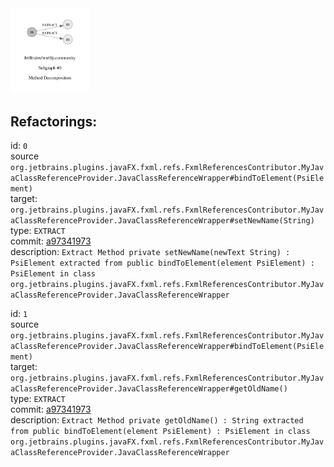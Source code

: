 <img src=subgraph_atomic_0.svg width=25%>

## Refactorings:

id: `0`\
source `org.jetbrains.plugins.javaFX.fxml.refs.FxmlReferencesContributor.MyJavaClassReferenceProvider.JavaClassReferenceWrapper#bindToElement(PsiElement)`\
target: `org.jetbrains.plugins.javaFX.fxml.refs.FxmlReferencesContributor.MyJavaClassReferenceProvider.JavaClassReferenceWrapper#setNewName(String)`\
type: `EXTRACT`\
commit: [a97341973](https://github.com/JetBrains/intellij-community/commit/a97341973c3b683d62d1422e5404ed5c7ccf45f8)\
description: `Extract Method private setNewName(newText String) : PsiElement extracted from public bindToElement(element PsiElement) : PsiElement in class org.jetbrains.plugins.javaFX.fxml.refs.FxmlReferencesContributor.MyJavaClassReferenceProvider.JavaClassReferenceWrapper`

id: `1`\
source `org.jetbrains.plugins.javaFX.fxml.refs.FxmlReferencesContributor.MyJavaClassReferenceProvider.JavaClassReferenceWrapper#bindToElement(PsiElement)`\
target: `org.jetbrains.plugins.javaFX.fxml.refs.FxmlReferencesContributor.MyJavaClassReferenceProvider.JavaClassReferenceWrapper#getOldName()`\
type: `EXTRACT`\
commit: [a97341973](https://github.com/JetBrains/intellij-community/commit/a97341973c3b683d62d1422e5404ed5c7ccf45f8)\
description: `Extract Method private getOldName() : String extracted from public bindToElement(element PsiElement) : PsiElement in class org.jetbrains.plugins.javaFX.fxml.refs.FxmlReferencesContributor.MyJavaClassReferenceProvider.JavaClassReferenceWrapper`

